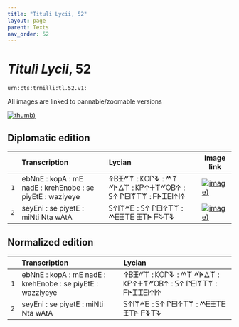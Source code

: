 ```yaml
---
title: "Tituli Lycii, 52"
layout: page
parent: Texts
nav_order: 52
---
```




# *Tituli Lycii*, 52




`urn:cts:trmilli:tl.52.v1:`



All images are linked to pannable/zoomable versions

[![thumb)](http://www.homermultitext.org/iipsrv?IIIF=/project/homer/pyramidal/deepzoom/lycian/hc/v1/2007.02.0022.tif/full/200,/0/default.jpg)](http://www.homermultitext.org/ict2/?urn=urn:cite2:lycian:hc.v1:2007.02.0022)

## Diplomatic edition

|  | Transcription | Lycian | Image link |
| :---: | :------ | :------ | --- |
| `1` | ebNnE : kopA : mE nadE : krehEnobe : se piyEtE : waziyeye | 𐊁𐊂𐊑𐊏𐊚 : 𐊋𐊒𐊓𐊙 : 𐊎𐊚 𐊏𐊀𐊅𐊚 : 𐊋𐊕𐊁𐊛𐊚𐊏𐊒𐊂𐊁 : 𐊖𐊁 𐊓𐊆𐊊𐊚𐊗𐊚 : 𐊇𐊀𐊈𐊆𐊊𐊁𐊊𐊁 |[![image)](http://www.homermultitext.org/iipsrv?IIIF=/project/homer/pyramidal/deepzoom/lycian/hc/v1/2007.02.0022.tif/pct:0.228,0.0,99.5,56.63/100,/0/default.jpg)](http://www.homermultitext.org/ict2/?urn=urn:cite2:lycian:hc.v1:2007.02.0022@0.002282,0.000,0.9950,0.5663) |
| `2` | seyEni : se piyetE : miNti Nta wAtA | 𐊖𐊁𐊊𐊚𐊏𐊆 : 𐊖𐊁 𐊓𐊆𐊊𐊁𐊗𐊚 : 𐊎𐊆𐊑𐊗𐊆 𐊑𐊗𐊀 𐊇𐊙𐊗𐊙 |[![image)](http://www.homermultitext.org/iipsrv?IIIF=/project/homer/pyramidal/deepzoom/lycian/hc/v1/2007.02.0022.tif/pct:0.365,44.58,99.59,54.82/100,/0/default.jpg)](http://www.homermultitext.org/ict2/?urn=urn:cite2:lycian:hc.v1:2007.02.0022@0.003651,0.4458,0.9959,0.5482) |

## Normalized edition

|  | Transcription | Lycian |
| :---: | :------ | :------ |
| `1` | ebNnE : kopA : mE nadE : krehEnobe : se piyEtE : wazziyeye | 𐊁𐊂𐊑𐊏𐊚 : 𐊋𐊒𐊓𐊙 : 𐊎𐊚 𐊏𐊀𐊅𐊚 : 𐊋𐊕𐊁𐊛𐊚𐊏𐊒𐊂𐊁 : 𐊖𐊁 𐊓𐊆𐊊𐊚𐊗𐊚 : 𐊇𐊀𐊈𐊈𐊆𐊊𐊁𐊊𐊁 |
| `2` | seyEni : se piyetE : miNti Nta wAtA | 𐊖𐊁𐊊𐊚𐊏𐊆 : 𐊖𐊁 𐊓𐊆𐊊𐊁𐊗𐊚 : 𐊎𐊆𐊑𐊗𐊆 𐊑𐊗𐊀 𐊇𐊙𐊗𐊙 |